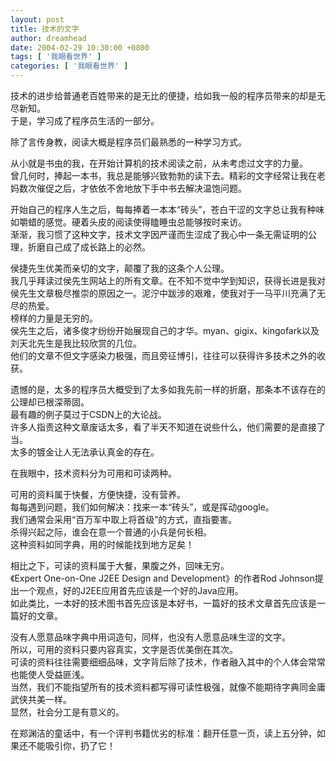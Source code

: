 ```yaml
---
layout: post
title: 技术的文字
author: dreamhead
date: 2004-02-29 10:30:00 +0800
tags: [ '我眼看世界' ]
categories: [ '我眼看世界' ]
---
```


技术的进步给普通老百姓带来的是无比的便捷，给如我一般的程序员带来的却是无尽新知。  
于是，学习成了程序员生活的一部分。

除了言传身教，阅读大概是程序员们最熟悉的一种学习方式。

从小就是书虫的我，在开始计算机的技术阅读之前，从未考虑过文字的力量。  
曾几何时，捧起一本书，我总是能够兴致勃勃的读下去。精彩的文字经常让我在老妈数次催促之后，才依依不舍地放下手中书去解决温饱问题。

开始自己的程序人生之后，每每捧着一本本“砖头”，苍白干涩的文字总让我有种味如嚼蜡的感觉。硬着头皮的阅读使得瞌睡虫总能够按时来访。  
渐渐，我习惯了这种文字，技术文字因严谨而生涩成了我心中一条无需证明的公理，折磨自己成了成长路上的必然。

侯捷先生优美而亲切的文字，颠覆了我的这条个人公理。  
我几乎拜读过侯先生网站上的所有文章。在不知不觉中学到知识，获得长进是我对侯先生文章极尽推崇的原因之一。泥泞中跋涉的艰难，使我对于一马平川充满了无尽的热爱。  
榜样的力量是无穷的。  
侯先生之后，诸多俊才纷纷开始展现自己的才华。myan、gigix、kingofark以及刘天北先生是我比较欣赏的几位。  
他们的文章不但文字感染力极强，而且旁征博引，往往可以获得许多技术之外的收获。

遗憾的是，太多的程序员大概受到了太多如我先前一样的折磨，那条本不该存在的公理却已根深蒂固。  
最有趣的例子莫过于CSDN上的大论战。  
许多人指责这种文章废话太多，看了半天不知道在说些什么，他们需要的是直接了当。  
太多的镀金让人无法承认真金的存在。

在我眼中，技术资料分为可用和可读两种。

可用的资料属于快餐，方便快捷，没有营养。  
每每遇到问题，我们如何解决：找来一本“砖头”，或是挥动google。  
我们通常会采用“百万军中取上将首级”的方式，直指要害。  
杀得兴起之际，谁会在意一个普通的小兵是何长相。  
这种资料如同字典，用的时候能找到地方足矣！

相比之下，可读的资料属于大餐，果腹之外，回味无穷。  
《Expert One-on-One J2EE Design and Development》的作者Rod Johnson提出一个观点，好的J2EE应用首先应该是一个好的Java应用。  
如此类比，一本好的技术图书首先应该是本好书，一篇好的技术文章首先应该是一篇好的文章。

没有人愿意品味字典中用词造句，同样，也没有人愿意品味生涩的文字。  
所以，可用的资料只要内容真实，文字是否优美倒在其次。  
可读的资料往往需要细细品味，文字背后除了技术，作者融入其中的个人体会常常也能使人受益匪浅。  
当然，我们不能指望所有的技术资料都写得可读性极强，就像不能期待字典同金庸武侠共美一样。  
显然，社会分工是有意义的。

在郑渊洁的童话中，有一个评判书籍优劣的标准：翻开任意一页，读上五分钟，如果还不能吸引你，扔了它！


